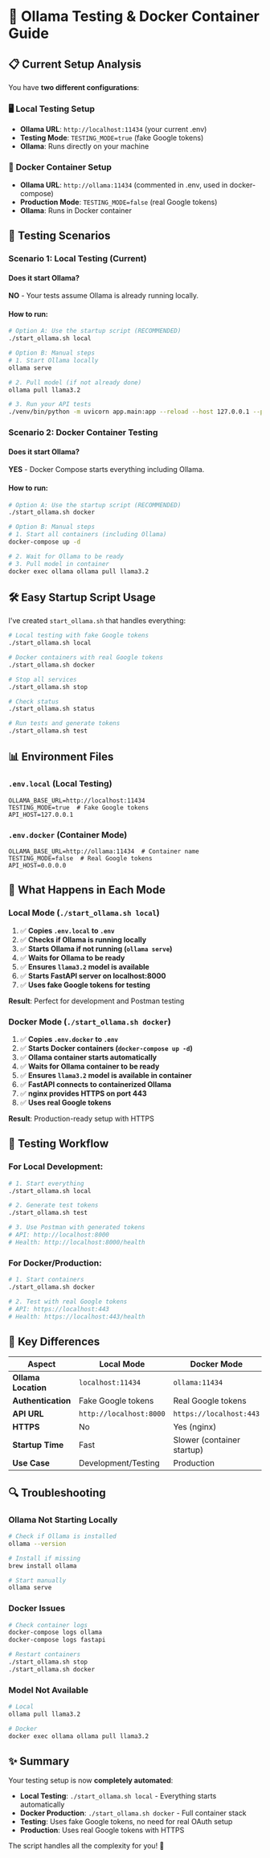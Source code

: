 # 🐳 Ollama Testing & Docker Container Guide

## 📋 **Current Setup Analysis**

You have **two different configurations**:

### 🖥️ **Local Testing Setup**

- **Ollama URL**: `http://localhost:11434` (your current .env)
- **Testing Mode**: `TESTING_MODE=true` (fake Google tokens)
- **Ollama**: Runs directly on your machine

### 🐳 **Docker Container Setup**

- **Ollama URL**: `http://ollama:11434` (commented in .env, used in docker-compose)
- **Production Mode**: `TESTING_MODE=false` (real Google tokens)
- **Ollama**: Runs in Docker container

## 🚀 **Testing Scenarios**

### **Scenario 1: Local Testing (Current)**

#### Does it start Ollama?

**NO** - Your tests assume Ollama is already running locally.

#### How to run:

```bash
# Option A: Use the startup script (RECOMMENDED)
./start_ollama.sh local

# Option B: Manual steps
# 1. Start Ollama locally
ollama serve

# 2. Pull model (if not already done)
ollama pull llama3.2

# 3. Run your API tests
./venv/bin/python -m uvicorn app.main:app --reload --host 127.0.0.1 --port 8000
```

### **Scenario 2: Docker Container Testing**

#### Does it start Ollama?

**YES** - Docker Compose starts everything including Ollama.

#### How to run:

```bash
# Option A: Use the startup script (RECOMMENDED)
./start_ollama.sh docker

# Option B: Manual steps
# 1. Start all containers (including Ollama)
docker-compose up -d

# 2. Wait for Ollama to be ready
# 3. Pull model in container
docker exec ollama ollama pull llama3.2
```

## 🛠️ **Easy Startup Script Usage**

I've created `start_ollama.sh` that handles everything:

```bash
# Local testing with fake Google tokens
./start_ollama.sh local

# Docker containers with real Google tokens
./start_ollama.sh docker

# Stop all services
./start_ollama.sh stop

# Check status
./start_ollama.sh status

# Run tests and generate tokens
./start_ollama.sh test
```

## 📊 **Environment Files**

### `.env.local` (Local Testing)

```properties
OLLAMA_BASE_URL=http://localhost:11434
TESTING_MODE=true  # Fake Google tokens
API_HOST=127.0.0.1
```

### `.env.docker` (Container Mode)

```properties
OLLAMA_BASE_URL=http://ollama:11434  # Container name
TESTING_MODE=false  # Real Google tokens
API_HOST=0.0.0.0
```

## 🔄 **What Happens in Each Mode**

### **Local Mode (`./start_ollama.sh local`)**

1. ✅ **Copies `.env.local` to `.env`**
2. ✅ **Checks if Ollama is running locally**
3. ✅ **Starts Ollama if not running (`ollama serve`)**
4. ✅ **Waits for Ollama to be ready**
5. ✅ **Ensures `llama3.2` model is available**
6. ✅ **Starts FastAPI server on localhost:8000**
7. ✅ **Uses fake Google tokens for testing**

**Result**: Perfect for development and Postman testing

### **Docker Mode (`./start_ollama.sh docker`)**

1. ✅ **Copies `.env.docker` to `.env`**
2. ✅ **Starts Docker containers (`docker-compose up -d`)**
3. ✅ **Ollama container starts automatically**
4. ✅ **Waits for Ollama container to be ready**
5. ✅ **Ensures `llama3.2` model is available in container**
6. ✅ **FastAPI connects to containerized Ollama**
7. ✅ **nginx provides HTTPS on port 443**
8. ✅ **Uses real Google tokens**

**Result**: Production-ready setup with HTTPS

## 🧪 **Testing Workflow**

### **For Local Development:**

```bash
# 1. Start everything
./start_ollama.sh local

# 2. Generate test tokens
./start_ollama.sh test

# 3. Use Postman with generated tokens
# API: http://localhost:8000
# Health: http://localhost:8000/health
```

### **For Docker/Production:**

```bash
# 1. Start containers
./start_ollama.sh docker

# 2. Test with real Google tokens
# API: https://localhost:443
# Health: https://localhost:443/health
```

## 📝 **Key Differences**

| Aspect              | Local Mode              | Docker Mode                |
| ------------------- | ----------------------- | -------------------------- |
| **Ollama Location** | `localhost:11434`       | `ollama:11434`             |
| **Authentication**  | Fake Google tokens      | Real Google tokens         |
| **API URL**         | `http://localhost:8000` | `https://localhost:443`    |
| **HTTPS**           | No                      | Yes (nginx)                |
| **Startup Time**    | Fast                    | Slower (container startup) |
| **Use Case**        | Development/Testing     | Production                 |

## 🔍 **Troubleshooting**

### **Ollama Not Starting Locally**

```bash
# Check if Ollama is installed
ollama --version

# Install if missing
brew install ollama

# Start manually
ollama serve
```

### **Docker Issues**

```bash
# Check container logs
docker-compose logs ollama
docker-compose logs fastapi

# Restart containers
./start_ollama.sh stop
./start_ollama.sh docker
```

### **Model Not Available**

```bash
# Local
ollama pull llama3.2

# Docker
docker exec ollama ollama pull llama3.2
```

## ✨ **Summary**

Your testing setup is now **completely automated**:

- **Local Testing**: `./start_ollama.sh local` - Everything starts automatically
- **Docker Production**: `./start_ollama.sh docker` - Full container stack
- **Testing**: Uses fake Google tokens, no need for real OAuth setup
- **Production**: Uses real Google tokens with HTTPS

The script handles all the complexity for you! 🎉
